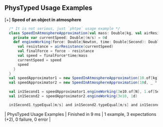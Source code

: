 ## PhysTyped Usage Examples
  
[+] __Speed of an object in atmosphere__                                                      
```scala     
  /* It is not serious, just `phtpe` usage example */
  class SpeedInAtmosphereApproximation(val mass: Double|kg, val airResistance: Double|(m/s) => Double|N){
    private var currentSpeed: Double|(m/s) = 0d
    def engineWorking(force: Double|Newton, time: Double|Second): Double|(m/s) = {
      val resistance = airResistance(currentSpeed)
      val finalForce = force - resistance
      val speed = finalForce*time/mass
      currentSpeed = speed
      speed
    }
  }
  val speedApproximator1 = new SpeedInAtmosphereApproximation(10.of[kg], _ * 0.01.of[kg/s])
  val speedApproximator2 = new SpeedInAtmosphereApproximation(10d, _ * 1.of[kg/s]/100)
  
  val in1Second1 = speedApproximator1.engineWorking(3e10.of[N], 1.of[Second])
  val in1Second2 = speedApproximator2.engineWorking(3e10, 1d)

  in1Second1.typeEqual[m/s] and in1Second2.typeEqual[m/s] and in1Second1.phEquals(in1Second2)
```  
    
| PhysTyped Usage Examples | Finished in 9 ms | 1 example, 3 expectations (+2), 0 failure, 0 error |